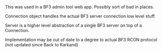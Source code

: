 This was used in a BF3 admin tool web app. Possibly sort of bad in places.

Connection object handles the actual BF3 server connection low level stuff.

Server is a higher level abstraction of a single BF3 server on top of a Connection.

Implementation may be out of date to a degree to actual BF3 RCON protocol (not updated since Back to Karkand)
